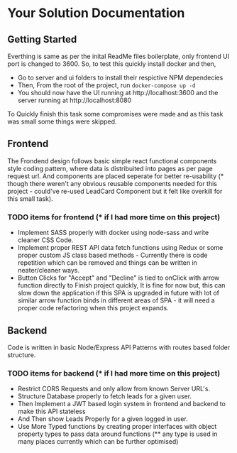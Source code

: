 Your Solution Documentation
===========================

## Getting Started
Everthing is same as per the inital ReadMe files boilerplate, only frontend UI port is changed to 3600.
So, to test this quickly install docker and then,
* Go to server and ui folders to install their respictive NPM dependecies
* Then, From the root of the project, run `docker-compose up -d`
* You should now have the UI running at http://localhost:3600 and the server running at http://localhost:8080

To Quickly finish this task some compromises were made and as this task was small some things were skipped.

## Frontend
The Frondend design follows basic simple react functional components style coding pattern, where data is distribuited into pages as per page request url.
And components are placed seperate for better re-usability (* though there weren't any obvious reusable components needed for this project - could've re-used LeadCard Component but it felt like overkill for this small task).

### TODO items for frontend (* if I had more time on this project)
* Implement SASS properly with docker using node-sass and write cleaner CSS Code.
* Implement proper REST API data fetch functions using Redux or some proper custom JS class based methods - Currently there is code repetition which can be removed and things can be written in neater/cleaner ways.
* Button Clicks for "Accept" and "Decline" is tied to onClick with arrow function directly to Finish project quickly, It is fine for now but, this can slow down the application if this SPA is upgraded in future with lot of similar arrow function binds in different areas of SPA - it will need a proper code refactoring when this project expands.

## Backend
Code is written in basic Node/Express API Patterns with routes based folder structure.

### TODO items for backend (* if I had more time on this project)
* Restrict CORS Requests and only allow from known Server URL's.
* Structure Database properly to fetch leads for a given user.
* Then Implement a JWT based login system in frontend and backend to make this API stateless
* And Then show Leads Properly for a given logged in user.
* Use More Typed functions by creating proper interfaces with object property types to pass data around functions (** any type is used in many places currently which can be further optimised)

